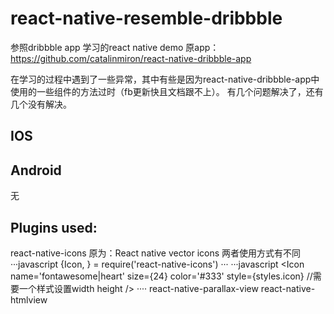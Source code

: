 # react-native-resemble-dribbble
参照dribbble app 学习的react native demo
原app：https://github.com/catalinmiron/react-native-dribbble-app

  在学习的过程中遇到了一些异常，其中有些是因为react-native-dribbble-app中使用的一些组件的方法过时（fb更新快且文档跟不上）。
  有几个问题解决了，还有几个没有解决。
## IOS

## Android 
  无
  
## Plugins used:
  react-native-icons 原为：React native vector icons 两者使用方式有不同
      ···javascript
        {Icon, } = require('react-native-icons')
        ···
      ···javascript
          <Icon
                name='fontawesome|heart'
                size={24}
                color='#333'
                style={styles.icon} //需要一个样式设置width height
              />
        ····
  react-native-parallax-view
  react-native-htmlview

